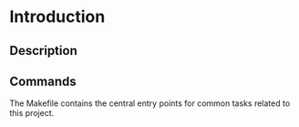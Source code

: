 # Introduction

## Description



## Commands

The Makefile contains the central entry points for common tasks related to this project.

